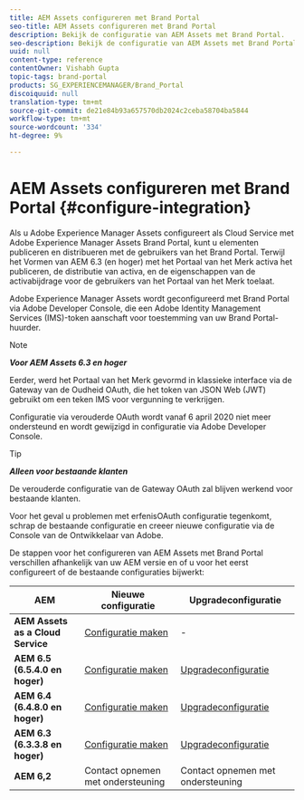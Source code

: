 ```yaml
---
title: AEM Assets configureren met Brand Portal
seo-title: AEM Assets configureren met Brand Portal
description: Bekijk de configuratie van AEM Assets met Brand Portal.
seo-description: Bekijk de configuratie van AEM Assets met Brand Portal.
uuid: null
content-type: reference
contentOwner: Vishabh Gupta
topic-tags: brand-portal
products: SG_EXPERIENCEMANAGER/Brand_Portal
discoiquuid: null
translation-type: tm+mt
source-git-commit: de21e84b93a657570db2024c2ceba58704ba5844
workflow-type: tm+mt
source-wordcount: '334'
ht-degree: 9%

---
```



# AEM Assets configureren met Brand Portal {#configure-integration}

Als u Adobe Experience Manager Assets configureert als Cloud Service met Adobe Experience Manager Assets Brand Portal, kunt u elementen publiceren en distribueren met de gebruikers van het Brand Portal. Terwijl het Vormen van AEM 6.3 (en hoger) met het Portaal van het Merk activa het publiceren, de distributie van activa, en de eigenschappen van de activabijdrage voor de gebruikers van het Portaal van het Merk toelaat.

Adobe Experience Manager Assets wordt geconfigureerd met Brand Portal via Adobe Developer Console, die een Adobe Identity Management Services (IMS)-token aanschaft voor toestemming van uw Brand Portal-huurder.

>[!NOTE]
>
>***Voor AEM Assets 6.3 en hoger***
>
>Eerder, werd het Portaal van het Merk gevormd in klassieke interface via de Gateway van de Oudheid OAuth, die het token van JSON Web (JWT) gebruikt om een teken IMS voor vergunning te verkrijgen.
>
>Configuratie via verouderde OAuth wordt vanaf 6 april 2020 niet meer ondersteund en wordt gewijzigd in configuratie via Adobe Developer Console.


>[!TIP]
>
>***Alleen voor bestaande klanten***
>
>De verouderde configuratie van de Gateway OAuth zal blijven werkend voor bestaande klanten.
>
>Voor het geval u problemen met erfenisOAuth configuratie tegenkomt, schrap de bestaande configuratie en creeer nieuwe configuratie via de Console van de Ontwikkelaar van Adobe.


De stappen voor het configureren van AEM Assets met Brand Portal verschillen afhankelijk van uw AEM versie en of u voor het eerst configureert of de bestaande configuraties bijwerkt:

| **AEM** | **Nieuwe configuratie** | **Upgradeconfiguratie** |
|---|---|---|
| **AEM Assets as a Cloud Service** | [Configuratie maken](https://docs.adobe.com/content/help/en/experience-manager-cloud-service/assets/brand-portal/configure-aem-assets-with-brand-portal.html) | - |
| **AEM 6.5 (6.5.4.0 en hoger)** | [Configuratie maken](https://docs.adobe.com/content/help/en/experience-manager-65/assets/brandportal/configure-aem-assets-with-brand-portal.html) | [Upgradeconfiguratie](https://docs.adobe.com/content/help/en/experience-manager-65/assets/brandportal/configure-aem-assets-with-brand-portal.html#upgrade-integration-65) |
| **AEM 6.4 (6.4.8.0 en hoger)** | [Configuratie maken](https://docs.adobe.com/content/help/en/experience-manager-64/assets/brandportal/configure-aem-assets-with-brand-portal.html) | [Upgradeconfiguratie](https://docs.adobe.com/content/help/en/experience-manager-64/assets/brandportal/configure-aem-assets-with-brand-portal.html#upgrade-integration-64) |
| **AEM 6.3 (6.3.3.8 en hoger)** | [Configuratie maken](https://helpx.adobe.com/experience-manager/6-3/assets/using/brand-portal-configuring-integration.html) | [Upgradeconfiguratie](https://helpx.adobe.com/experience-manager/6-3/assets/using/brand-portal-configuring-integration.html#Upgradeconfiguration) |
| **AEM 6,2** | Contact opnemen met ondersteuning | Contact opnemen met ondersteuning |


